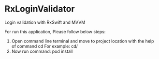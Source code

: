 # RxLoginValidator
Login validation with RxSwift and MVVM

For run this application, Please follow below steps:
1. Open command line terminal and move to project location with the help of command cd
    For example: cd/<Project Path>
2. Now run command:  pod install
